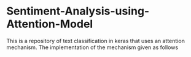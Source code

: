 # Sentiment-Analysis-using-Attention-Model

This is a repository of text classification in keras that uses an attention mechanism.
The implementation of the mechanism given as follows
